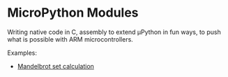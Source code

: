 # MicroPython Modules

Writing native code in C, assembly to extend µPython in fun ways, to push what is possible with ARM microcontrollers.

Examples:

- [Mandelbrot set calculation](./mandelbrot)
